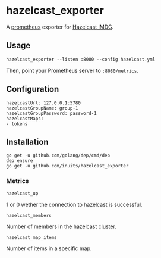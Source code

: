 # hazelcast_exporter

A [prometheus](https://prometheus.io) exporter for
[Hazelcast IMDG](https://hazelcast.org/).

## Usage

`hazelcast_exporter --listen :8080 --config hazelcast.yml`

Then, point your Prometheus server to `:8080/metrics`.

## Configuration

```
hazelcastUrl: 127.0.0.1:5780
hazelcastGroupName: group-1
hazelcastGroupPassword: password-1
hazelcastMaps:
- tokens
```

## Installation

```
go get -u github.com/golang/dep/cmd/dep
dep ensure
go get -u github.com/inuits/hazelcast_exporter
```

### Metrics

```
hazelcast_up
```
1 or 0 wether the connection to hazelcast is successful.

```
hazelcast_members
```
Number of members in the hazelcast cluster.


```
hazelcast_map_items
```
Number of items in a specific map.
